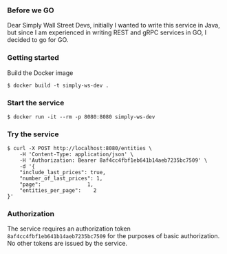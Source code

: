 ### Before we GO

Dear Simply Wall Street Devs, initially I wanted to write this service in Java, but since I am experienced in writing 
REST and gRPC services in GO, I decided to go for GO.

### Getting started

Build the Docker image
```
$ docker build -t simply-ws-dev .
```

### Start the service

```
$ docker run -it --rm -p 8080:8080 simply-ws-dev
```

### Try the service

```
$ curl -X POST http://localhost:8080/entities \
    -H 'Content-Type: application/json' \
    -H 'Authorization: Bearer 8af4cc4fbf1eb641b14aeb7235bc7509' \
    -d '{
    "include_last_prices": true,
	"number_of_last_prices": 1,
	"page":               1,
	"entities_per_page":    2
}'
```

### Authorization

The service requires an authorization token `8af4cc4fbf1eb641b14aeb7235bc7509` for the purposes of basic authorization.
No other tokens are issued by the service.
